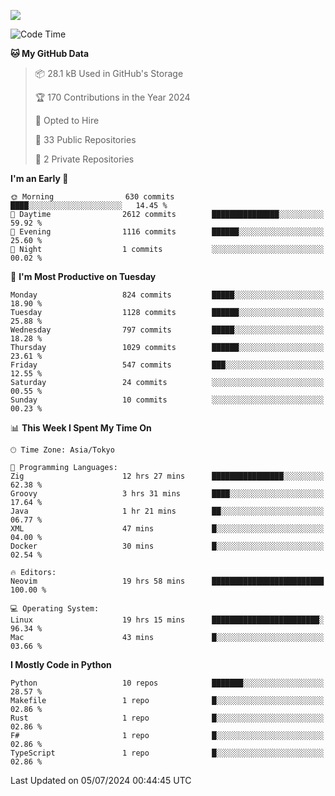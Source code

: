 ![](https://komarev.com/ghpvc/?username=kitagawa-hr)

<!--START_SECTION:waka-->
![Code Time](http://img.shields.io/badge/Code%20Time-922%20hrs%2018%20mins-blue)

**🐱 My GitHub Data** 

> 📦 28.1 kB Used in GitHub's Storage 
 > 
> 🏆 170 Contributions in the Year 2024
 > 
> 💼 Opted to Hire
 > 
> 📜 33 Public Repositories 
 > 
> 🔑 2 Private Repositories 
 > 
**I'm an Early 🐤** 

```text
🌞 Morning                630 commits         ████░░░░░░░░░░░░░░░░░░░░░   14.45 % 
🌆 Daytime                2612 commits        ███████████████░░░░░░░░░░   59.92 % 
🌃 Evening                1116 commits        ██████░░░░░░░░░░░░░░░░░░░   25.60 % 
🌙 Night                  1 commits           ░░░░░░░░░░░░░░░░░░░░░░░░░   00.02 % 
```
📅 **I'm Most Productive on Tuesday** 

```text
Monday                   824 commits         █████░░░░░░░░░░░░░░░░░░░░   18.90 % 
Tuesday                  1128 commits        ██████░░░░░░░░░░░░░░░░░░░   25.88 % 
Wednesday                797 commits         █████░░░░░░░░░░░░░░░░░░░░   18.28 % 
Thursday                 1029 commits        ██████░░░░░░░░░░░░░░░░░░░   23.61 % 
Friday                   547 commits         ███░░░░░░░░░░░░░░░░░░░░░░   12.55 % 
Saturday                 24 commits          ░░░░░░░░░░░░░░░░░░░░░░░░░   00.55 % 
Sunday                   10 commits          ░░░░░░░░░░░░░░░░░░░░░░░░░   00.23 % 
```


📊 **This Week I Spent My Time On** 

```text
🕑︎ Time Zone: Asia/Tokyo

💬 Programming Languages: 
Zig                      12 hrs 27 mins      ████████████████░░░░░░░░░   62.38 % 
Groovy                   3 hrs 31 mins       ████░░░░░░░░░░░░░░░░░░░░░   17.64 % 
Java                     1 hr 21 mins        ██░░░░░░░░░░░░░░░░░░░░░░░   06.77 % 
XML                      47 mins             █░░░░░░░░░░░░░░░░░░░░░░░░   04.00 % 
Docker                   30 mins             █░░░░░░░░░░░░░░░░░░░░░░░░   02.54 % 

🔥 Editors: 
Neovim                   19 hrs 58 mins      █████████████████████████   100.00 % 

💻 Operating System: 
Linux                    19 hrs 15 mins      ████████████████████████░   96.34 % 
Mac                      43 mins             █░░░░░░░░░░░░░░░░░░░░░░░░   03.66 % 
```

**I Mostly Code in Python** 

```text
Python                   10 repos            ███████░░░░░░░░░░░░░░░░░░   28.57 % 
Makefile                 1 repo              █░░░░░░░░░░░░░░░░░░░░░░░░   02.86 % 
Rust                     1 repo              █░░░░░░░░░░░░░░░░░░░░░░░░   02.86 % 
F#                       1 repo              █░░░░░░░░░░░░░░░░░░░░░░░░   02.86 % 
TypeScript               1 repo              █░░░░░░░░░░░░░░░░░░░░░░░░   02.86 % 
```




 Last Updated on 05/07/2024 00:44:45 UTC
<!--END_SECTION:waka-->
